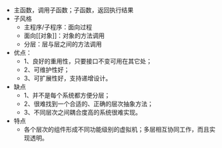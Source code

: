 - 主函数，调用子函数；子函数，返回执行结果
- 子风格
	- 主程序/子程序：面向过程
	- 面向[[对象]]：对象的方法调用
	- 分层：层与层之间的方法调用
- 优点：
	- 1、良好的重用性，只要接口不变可用在其它处；
	- 2、可维护性好；
	- 3、可扩展性好，支持递增设计。
- 缺点
	- 1、并不是每个系统都方便分层；
	- 2、很难找到一个合适的、正确的层次抽象方法；
	- 3、不同层次之间耦合度高的系统很难实现。
- 特点
	- 各个层次的组件形成不同功能级别的虚拟机；多层相互协同工作，而且实现透明。